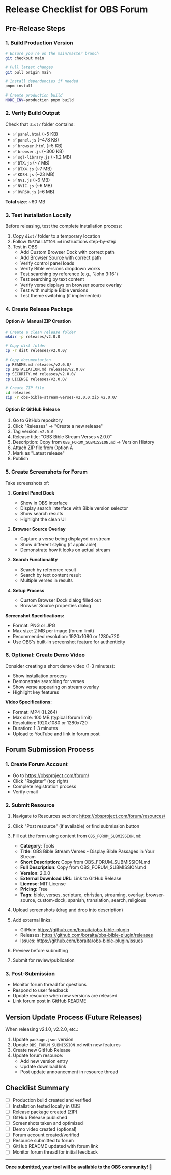 # Release Checklist for OBS Forum

## Pre-Release Steps

### 1. Build Production Version
```bash
# Ensure you're on the main/master branch
git checkout main

# Pull latest changes
git pull origin main

# Install dependencies if needed
pnpm install

# Create production build
NODE_ENV=production pnpm build
```

### 2. Verify Build Output
Check that `dist/` folder contains:
- ✅ `panel.html` (~5 KB)
- ✅ `panel.js` (~478 KB)
- ✅ `browser.html` (~5 KB)
- ✅ `browser.js` (~300 KB)
- ✅ `sql-library.js` (~1.2 MB)
- ✅ `BTX.js` (~7 MB)
- ✅ `BTX4.js` (~7 MB)
- ✅ `KDSH.js` (~23 MB)
- ✅ `NVI.js` (~6 MB)
- ✅ `NVIC.js` (~6 MB)
- ✅ `RVR60.js` (~6 MB)

**Total size**: ~60 MB

### 3. Test Installation Locally
Before releasing, test the complete installation process:

1. Copy `dist/` folder to a temporary location
2. Follow `INSTALLATION.md` instructions step-by-step
3. Test in OBS:
   - Add Custom Browser Dock with correct path
   - Add Browser Source with correct path
   - Verify control panel loads
   - Verify Bible versions dropdown works
   - Test searching by reference (e.g., "John 3:16")
   - Test searching by text content
   - Verify verse displays on browser source overlay
   - Test with multiple Bible versions
   - Test theme switching (if implemented)

### 4. Create Release Package

#### Option A: Manual ZIP Creation
```bash
# Create a clean release folder
mkdir -p releases/v2.0.0

# Copy dist folder
cp -r dist releases/v2.0.0/

# Copy documentation
cp README.md releases/v2.0.0/
cp INSTALLATION.md releases/v2.0.0/
cp SECURITY.md releases/v2.0.0/
cp LICENSE releases/v2.0.0/

# Create ZIP file
cd releases
zip -r obs-bible-stream-verses-v2.0.0.zip v2.0.0/
```

#### Option B: GitHub Release
1. Go to GitHub repository
2. Click "Releases" → "Create a new release"
3. Tag version: `v2.0.0`
4. Release title: "OBS Bible Stream Verses v2.0.0"
5. Description: Copy from `OBS_FORUM_SUBMISSION.md` → Version History
6. Attach ZIP file from Option A
7. Mark as "Latest release"
8. Publish

### 5. Create Screenshots for Forum

Take screenshots of:

1. **Control Panel Dock**
   - Show in OBS interface
   - Display search interface with Bible version selector
   - Show search results
   - Highlight the clean UI

2. **Browser Source Overlay**
   - Capture a verse being displayed on stream
   - Show different styling (if applicable)
   - Demonstrate how it looks on actual stream

3. **Search Functionality**
   - Search by reference result
   - Search by text content result
   - Multiple verses in results

4. **Setup Process**
   - Custom Browser Dock dialog filled out
   - Browser Source properties dialog

**Screenshot Specifications:**
- Format: PNG or JPG
- Max size: 2 MB per image (forum limit)
- Recommended resolution: 1920x1080 or 1280x720
- Use OBS's built-in screenshot feature for authenticity

### 6. Optional: Create Demo Video

Consider creating a short demo video (1-3 minutes):
- Show installation process
- Demonstrate searching for verses
- Show verse appearing on stream overlay
- Highlight key features

**Video Specifications:**
- Format: MP4 (H.264)
- Max size: 100 MB (typical forum limit)
- Resolution: 1920x1080 or 1280x720
- Duration: 1-3 minutes
- Upload to YouTube and link in forum post

## Forum Submission Process

### 1. Create Forum Account
- Go to https://obsproject.com/forum/
- Click "Register" (top right)
- Complete registration process
- Verify email

### 2. Submit Resource
1. Navigate to Resources section: https://obsproject.com/forum/resources/
2. Click "Post resource" (if available) or find submission button
3. Fill out the form using content from `OBS_FORUM_SUBMISSION.md`:
   - **Category**: Tools
   - **Title**: OBS Bible Stream Verses - Display Bible Passages in Your Stream
   - **Short Description**: Copy from OBS_FORUM_SUBMISSION.md
   - **Full Description**: Copy from OBS_FORUM_SUBMISSION.md
   - **Version**: 2.0.0
   - **External Download URL**: Link to GitHub Release
   - **License**: MIT License
   - **Pricing**: Free
   - **Tags**: bible, verses, scripture, christian, streaming, overlay, browser-source, custom-dock, spanish, translation, search, religious

4. Upload screenshots (drag and drop into description)
5. Add external links:
   - GitHub: https://github.com/boraita/obs-bible-plugin
   - Releases: https://github.com/boraita/obs-bible-plugin/releases
   - Issues: https://github.com/boraita/obs-bible-plugin/issues

6. Preview before submitting
7. Submit for review/publication

### 3. Post-Submission
- Monitor forum thread for questions
- Respond to user feedback
- Update resource when new versions are released
- Link forum post in GitHub README

## Version Update Process (Future Releases)

When releasing v2.1.0, v2.2.0, etc.:

1. Update `package.json` version
2. Update `OBS_FORUM_SUBMISSION.md` with new features
3. Create new GitHub Release
4. Update forum resource:
   - Add new version entry
   - Update download link
   - Post update announcement in resource thread

## Checklist Summary

- [ ] Production build created and verified
- [ ] Installation tested locally in OBS
- [ ] Release package created (ZIP)
- [ ] GitHub Release published
- [ ] Screenshots taken and optimized
- [ ] Demo video created (optional)
- [ ] Forum account created/verified
- [ ] Resource submitted to forum
- [ ] GitHub README updated with forum link
- [ ] Monitor forum thread for initial feedback

---

**Once submitted, your tool will be available to the OBS community! 🎉**
